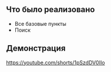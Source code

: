 ## Что было реализовано
 - Все базовые пункты
 - Поиск
## Демонстрация
https://youtube.com/shorts/1pSzdDV0IIo
